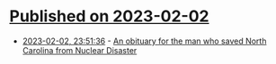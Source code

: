 # [Published on 2023-02-02](index.md)

* [2023-02-02, 23:51:36](https://news.ycombinator.com/item?id=34635062) - [An obituary for the man who saved North Carolina from Nuclear Disaster](https://www.ncrabbithole.com/p/jack-revelle-goldsboro-nc-broken-arrow-obituary)
